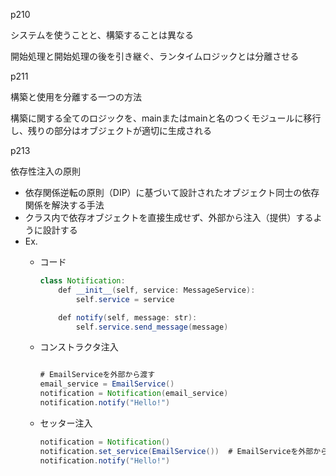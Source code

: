 p210

システムを使うことと、構築することは異なる

開始処理と開始処理の後を引き継ぐ、ランタイムロジックとは分離させる

p211

構築と使用を分離する一つの方法

構築に関する全てのロジックを、mainまたはmainと名のつくモジュールに移行し、残りの部分はオブジェクトが適切に生成される

p213

依存性注入の原則

- 依存関係逆転の原則（DIP）に基づいて設計されたオブジェクト同士の依存関係を解決する手法
- クラス内で依存オブジェクトを直接生成せず、外部から注入（提供）するように設計する
- Ex.
    - コード
        
        ```java
        class Notification:
            def __init__(self, service: MessageService):
                self.service = service
        
            def notify(self, message: str):
                self.service.send_message(message)
        ```
        
    - コンストラクタ注入
        
        ```java
        
        # EmailServiceを外部から渡す
        email_service = EmailService()
        notification = Notification(email_service)
        notification.notify("Hello!")
        ```
        
    - セッター注入
        
        ```java
        notification = Notification()
        notification.set_service(EmailService())  # EmailServiceを外部からセット
        notification.notify("Hello!")
        ```